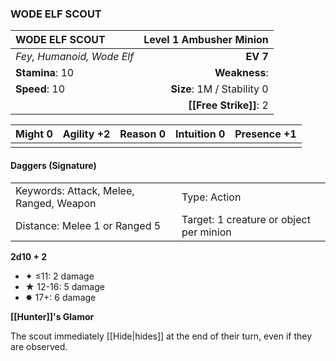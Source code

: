 ### WODE ELF SCOUT

| WODE ELF SCOUT            | **Level 1 Ambusher Minion** |
| :------------------------ | --------------------------: |
| *Fey, Humanoid, Wode Elf* |                    **EV 7** |
| **Stamina**: 10           |               **Weakness**: |
| **Speed**: 10             |  **Size**: 1M / Stability 0 |
|                           |      **[[Free Strike]]**: 2 |

| **Might** 0 | **Agility** +2 | **Reason** 0 | **Intuition** 0 | **Presence** +1 |
| ----------- | -------------- | ------------ | --------------- | --------------- |
|             |                |              |                 |                 |

#### Daggers (Signature)

|                                         |                                         |
| :-------------------------------------- | :-------------------------------------- |
| Keywords: Attack, Melee, Ranged, Weapon | Type: Action                            |
| Distance: Melee 1 or Ranged 5           | Target: 1 creature or object per minion |

**2d10 + 2**

- ✦ ≤11: 2 damage
- ★ 12-16: 5 damage
- ✸ 17+: 6 damage

**[[Hunter]]'s Glamor**

The scout immediately [[Hide|hides]] at the end of their turn, even if they are observed.
